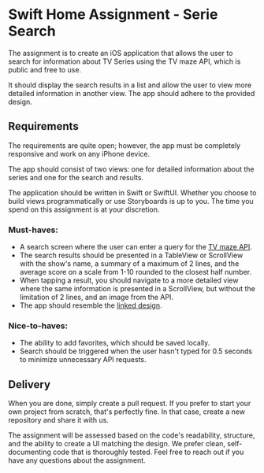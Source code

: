 # Swift Home Assignment - Serie Search

The assignment is to create an iOS application that allows the user to search for information about TV Series using the TV maze API, which is public and free to use.

It should display the search results in a list and allow the user to view more detailed information in another view. The app should adhere to the provided design.

## Requirements
The requirements are quite open; however, the app must be completely responsive and work on any iPhone device.

The app should consist of two views: one for detailed information about the series and one for the search and results.

The application should be written in Swift or SwiftUI. Whether you choose to build views programmatically or use Storyboards is up to you. The time you spend on this assignment is at your discretion.

### Must-haves:
- A search screen where the user can enter a query for the [TV maze API].
- The search results should be presented in a TableView or ScrollView with the show's name, a summary of a maximum of 2 lines, and the average score on a scale from 1-10 rounded to the closest half number.
- When tapping a result, you should navigate to a more detailed view where the same information is presented in a ScrollView, but without the limitation of 2 lines, and an image from the API.
- The app should resemble the [linked design].

### Nice-to-haves:
- The ability to add favorites, which should be saved locally.
- Search should be triggered when the user hasn't typed for 0.5 seconds to minimize unnecessary API requests.

## Delivery
When you are done, simply create a pull request. If you prefer to start your own project from scratch, that's perfectly fine. In that case, create a new repository and share it with us.

The assignment will be assessed based on the code's readability, structure, and the ability to create a UI matching the design. We prefer clean, self-documenting code that is thoroughly tested. Feel free to reach out if you have any questions about the assignment.

[TV maze API]: https://www.tvmaze.com/api
[linked design]: https://www.figma.com/file/q5onZTjSjMWYrzqvE23iyU/Series-Search?type=design&node-id=0:1&mode=design&t=LwagVwjuRI9un48F-1
